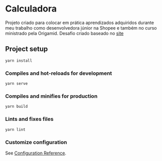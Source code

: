 # Calculadora

Projeto criado para colocar em prática aprendizados adquiridos durante meu trabalho como desenvolvedora júnior na Shopee e também no curso ministrado pela Origamid.
Desafio criado baseado no [site](https://dev.to/azure/desenvolvendo-calculadora-em-vue-js-parte-i-2dc1) 

## Project setup
```
yarn install
```

### Compiles and hot-reloads for development
```
yarn serve
```

### Compiles and minifies for production
```
yarn build
```

### Lints and fixes files
```
yarn lint
```

### Customize configuration
See [Configuration Reference](https://cli.vuejs.org/config/).
